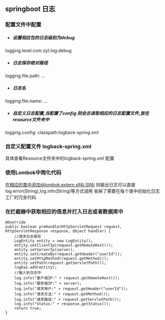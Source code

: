 ## springboot 日志

### 配置文件中配置

- ##### 设置相应包的日志级别为debug
logging.level.com.zyt.log:debug

- ##### 日志保存绝对路径
logging.file.path: ... 

- ##### 日志名
logging.file.name: ... 

- ##### 自定义日志配置,当配置了config 则会去读取相应的日志配置文件,放在resource文件夹中
logging.config: classpath:logback-spring.xml 
 

### 自定义配置文件 logback-spring.xml
具体查看Resource文件夹中的logback-spring.xml 配置

### 使用Lombok中简化代码
在相应的类中添加@lombok.extern.slf4j.Slf4j
则输出日志可以直接log.error(String),log.info(String)等方式调用
省掉了需要在每个类中初始化日志工厂的冗余代码

### 在拦截器中获取相应的信息并打入日志或者数据库中
    @Override
    public boolean preHandle(HttpServletRequest request, HttpServletResponse response, Object handler) {
        //请求日志保存
        LogEntity entity = new LogEntity();
        entity.setClientIp(request.getRemoteHost());
        entity.setServerIp(server);
        entity.setCreateBy(request.getHeader("userId"));
        entity.setHttpMethod(request.getMethod());
        entity.setPath(request.getServletPath());
        logDao.add(entity);
        //输入到日志中
        log.info("客户端IP:" + request.getRemoteHost());
        log.info("服务端IP:" + server);
        log.info("请求用户:" + request.getHeader("userId"));
        log.info("请求方法:" + request.getMethod());
        log.info("请求路径:" + request.getServletPath());
        log.info("Status:" + response.getStatus());
        return true;
    }
